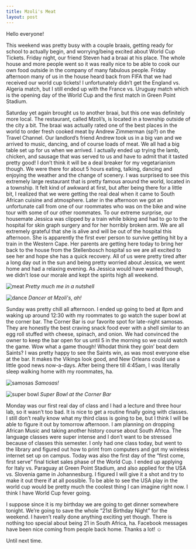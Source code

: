 ```yaml
---
title: Mzoli's Meat
layout: post
---
```


Hello everyone!

This weekend was pretty busy with a couple braais, getting ready for school to actually begin, and worrying/being excited about World Cup Tickets. Friday night, our friend Steven had a braai at his place. The whole house and more people went so it was really nice to be able to cook our own food outside in the company of many fabulous people. Friday afternoon many of us in the house heard back from FIFA that we had received our world cup tickets! I unfortunately didn’t get the England vs. Algeria match, but I still ended up with the France vs. Uruguay match which is the opening day of the World Cup and the first match in Green Point Stadium. 

Saturday yet again brought us to another braai, but this one was definitely more local. The restaurant, called Mzoli’s, is located in a township outside of the city a bit. The braai was actually rated one of the best places in the world to order fresh cooked meat by Andrew Zimmerman (sp?) on the Travel Channel. Our landlord’s friend Andrew took us in a big van and we arrived to music, dancing, and of course loads of meat. We all had a big table set up for us when we arrived. I actually ended up trying the lamb, chicken, and sausage that was served to us and have to admit that it tasted pretty good! I don’t think it will be a deal breaker for my vegetarianism though. We were there for about 5 hours eating, talking, dancing and enjoying the weather and the change of scenery. I was surprised to see this extremely large restaurant that is pretty famous around the world, located in a township. It felt kind of awkward at first, but after being there for a little bit, I realized that we were getting the real deal when it came to South African cuisine and atmosphere. Later in the afternoon we got an unfortunate call from one of our roommates who was on the bike and wine tour with some of our other roommates. To our extreme surprise, our housemate Jessica was clipped by a train while biking and had to go to the hospital for skin graph surgery and for her horribly broken arm. We are all extremely grateful that she is alive and will be out of the hospital this afternoon. She is apparently the first ever person to survive getting hit by a train in the Western Cape. Her parents are getting here today to bring her back to the house from the Stellenbosch hospital so we are all excited to see her and hope she has a quick recovery. All of us were pretty tired after a long day out in the sun and being pretty worried about Jessica, we went home and had a relaxing evening. As Jessica would have wanted though, we didn’t lose our morale and kept the spirits high all weekend. 

![meat](http://4.bp.blogspot.com/_LdRmP430Hc0/S3Fd-_bdQlI/AAAAAAAAAHk/kkKIBX4T44E/s680/IMG_4680.JPG)
*Pretty much me in a nutshell*

![dance](http://4.bp.blogspot.com/_LdRmP430Hc0/S3FfGRhnDvI/AAAAAAAAAH0/DhvWDGI0UOU/s680/IMG_4696.JPG)
*Dancer at Mzoli's, ah!*

Sunday was pretty chill all afternoon. I ended up going to bed at 8pm and waking up around 12:30 with my roommates to go watch the super bowl at the corner bar. The Corner Bar is our favorite spot for late-night samosas. They are honestly the best craving snack food ever with a shell similar to an egg roll stuffed with cheese, spinach, and onion. We had convinced the owner to keep the bar open for us until 5 in the morning so we could watch the game. Wow what a game though! Whodat think they goin’ beat dem Saints? I was pretty happy to see the Saints win, as was most everyone else at the bar. It makes the Vikings look good, and New Orleans could use a little good news now-a-days. After being there till 4:45am, I was literally sleep walking home with my roommates, ha. 

![samosas](http://4.bp.blogspot.com/_LdRmP430Hc0/S3FemCAUt2I/AAAAAAAAAHs/OruIMCKZ0vA/s680/IMG_4716.JPG)
*Samosas!*

![super bowl](http://3.bp.blogspot.com/_LdRmP430Hc0/S3FdgcfW-KI/AAAAAAAAAHc/tqzIn2x0XBg/s680/IMG_4726.JPG)
*Super Bowl at the Corner Bar*

Monday was our first real day of class and I had a lecture and three hour lab, so it wasn’t too bad. It is nice to get a routine finally going with classes. I still don’t really know what my third class is going to be, but I think I will be able to figure it out by tomorrow afternoon. I am planning on dropping African Music and taking another history course about South Africa. The language classes were super intense and I don’t want to be stressed because of classes this semester. I only had one class today, but went to the library and figured out how to print from computers and got my wireless internet set up on campus. Today was also the first day of the “first come, first serve” final ticket sales phase of the World Cup. I ended up applying for Italy vs. Paraguay at Green Point Stadium, and also applied for the USA vs. Slovenia game in Johannesburg. I figured I will give it a shot and try to make it out there if at all possible. To be able to see the USA play in the world cup would be pretty much the coolest thing I can imagine right now. I think I have World Cup fever going. 

I suppose since it is my birthday we are going to get dinner somewhere tonight. We’re going to save the whole “21st Birthday Night” for the weekend. I haven’t really done anything exciting yet though. There is nothing too special about being 21 in South Africa, ha. Facebook messages have been nice coming from people back home. Thanks a lot! ☺

Until next time.